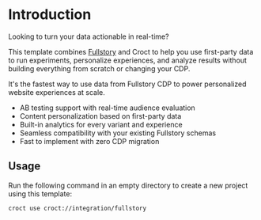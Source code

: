 # Introduction

Looking to turn your data actionable in real-time?

This template combines [Fullstory](https://www.fullstory.com/?utm_source=croct) and Croct to help you use first-party
data to run experiments, personalize experiences, and analyze results without building everything from scratch or
changing your CDP.

It's the fastest way to use data from Fullstory CDP to power personalized website experiences at scale.

* AB testing support with real-time audience evaluation
* Content personalization based on first-party data
* Built-in analytics for every variant and experience
* Seamless compatibility with your existing Fullstory schemas
* Fast to implement with zero CDP migration

## Usage

Run the following command in an empty directory to create a new project using this template:

```croct-cmd
croct use croct://integration/fullstory
```

